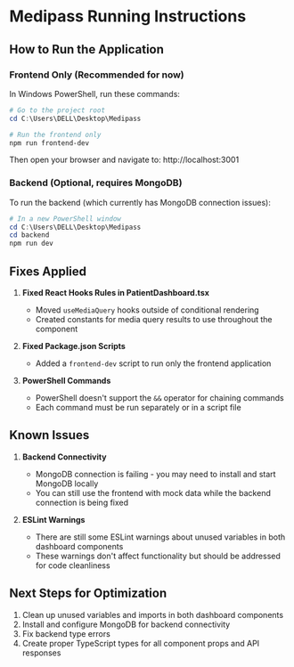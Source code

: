 # Medipass Running Instructions

## How to Run the Application

### Frontend Only (Recommended for now)

In Windows PowerShell, run these commands:

```powershell
# Go to the project root
cd C:\Users\DELL\Desktop\Medipass

# Run the frontend only
npm run frontend-dev
```

Then open your browser and navigate to: http://localhost:3001

### Backend (Optional, requires MongoDB)

To run the backend (which currently has MongoDB connection issues):

```powershell
# In a new PowerShell window
cd C:\Users\DELL\Desktop\Medipass
cd backend
npm run dev
```

## Fixes Applied

1. **Fixed React Hooks Rules in PatientDashboard.tsx**
   - Moved `useMediaQuery` hooks outside of conditional rendering
   - Created constants for media query results to use throughout the component

2. **Fixed Package.json Scripts**
   - Added a `frontend-dev` script to run only the frontend application

3. **PowerShell Commands**
   - PowerShell doesn't support the `&&` operator for chaining commands
   - Each command must be run separately or in a script file

## Known Issues

1. **Backend Connectivity**
   - MongoDB connection is failing - you may need to install and start MongoDB locally
   - You can still use the frontend with mock data while the backend connection is being fixed

2. **ESLint Warnings**
   - There are still some ESLint warnings about unused variables in both dashboard components
   - These warnings don't affect functionality but should be addressed for code cleanliness

## Next Steps for Optimization

1. Clean up unused variables and imports in both dashboard components
2. Install and configure MongoDB for backend connectivity
3. Fix backend type errors
4. Create proper TypeScript types for all component props and API responses 